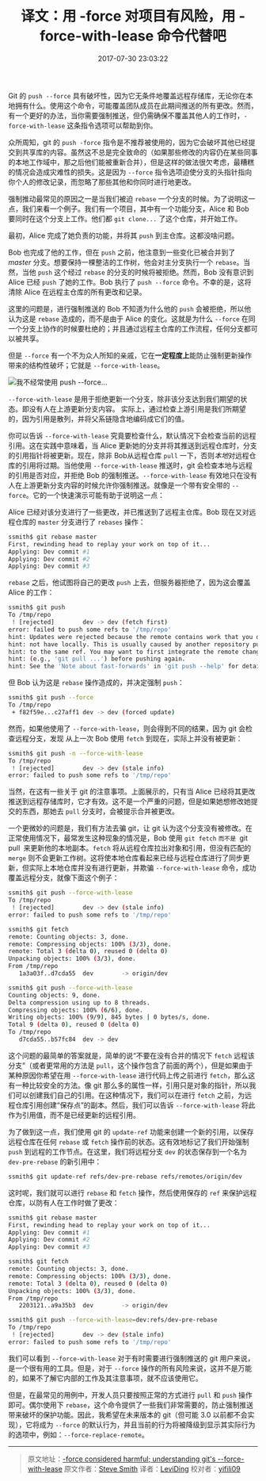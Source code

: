﻿---
title: 译文：用 -force 对项目有风险，用 -force-with-lease 命令代替吧
tags: [Git, GitHub, 译文]
categories: [译文]
date: 2017-07-30 23:03:22
---

Git 的 `push --force` 具有破坏性，因为它无条件地覆盖远程存储库，无论你在本地拥有什么。使用这个命令，可能覆盖团队成员在此期间推送的所有更改。然而，有一个更好的办法，当你需要强制推送，但仍需确保不覆盖其他人的工作时，`-force-with-lease` 这条指令选项可以帮助到你。

<!-- more -->

众所周知，git 的 `push -force` 指令是不推荐被使用的，因为它会破坏其他已经提交到共享库的内容。虽然这不总是完全致命的（如果那些修改的内容仍在某些同事的本地工作域中，那之后他们能被重新合并），但是这样的做法很欠考虑，最糟糕的情况会造成灾难性的损失。这是因为 `--force` 指令选项迫使分支的头指针指向你个人的修改记录，而忽略了那些其他和你同时进行地更改。

强制推动最常见的原因之一是当我们被迫 `rebase` 一个分支的时候。为了说明这一点，我们来看一个例子。我们有一个项目，其中有一个功能分支，Alice 和 Bob 要同时在这个分支上工作。他们都 `git clone...` 了这个仓库，并开始工作。

最初，Alice 完成了她负责的功能，并将其 `push` 到主仓库。这都没啥问题。

Bob 也完成了他的工作，但在 `push` 之前，他注意到一些变化已被合并到了 *master* 分支。想要保持一棵整洁的工作树，他会对主分支执行一个 `rebase`。当然，当他 `push` 这个经过 `rebase` 的分支的时候将被拒绝。然而，Bob 没有意识到 Alice 已经 `push` 了她的工作。Bob 执行了 `push --force` 命令。不幸的是，这将清除 Alice 在远程主仓库的所有更改和记录。

这里的问题是，进行强制推送的 Bob 不知道为什么他的 `push` 会被拒绝，所以他认为这是 `rebase` 造成的，而不是由于 Alice 的变化。这就是为什么 `--force` 在同一个分支上协作的时候要杜绝的；并且通过远程主仓库的工作流程，任何分支都可以被共享。

但是 `--force` 有一个不为众人所知的亲戚，它在**一定程度上**能防止强制更新操作带来的结构性破坏；它就是 `--force-with-lease`。

![我不经常使用 push --force...](https://developer.atlassian.com/blog/2015/04/force-with-lease/force-with-lease.jpg)

`--force-with-lease` 是用于拒绝更新一个分支，除非该分支达到我们期望的状态。即没有人在上游更新分支内容。 实际上，通过检查上游引用是我们所期望的，因为引用是散列，并将父系链隐含地编码成它们的值。

你可以告诉 `--force-with-lease` 究竟要检查什么，默认情况下会检查当前的远程引用。这在实践中意味着，当 Alice 更新她的分支并将其推送到远程仓库时，分支的引用指针将被更新。现在，除非 Bob从远程仓库 `pull` 一下，否则*本地*对远程仓库的引用将过期。当他使用 `--force-with-lease` 推送时，git 会检查本地与远程的引用是否对应，并拒绝 Bob 的强制推送。`--force-with-lease` 有效地只在没有人在上游更新分支内容的时候允许你强制推送。就像是一个带有安全带的 `--force`。它的一个快速演示可能有助于说明这一点：

Alice 已经对该分支进行了一些更改，并已推送到了远程主仓库。Bob 现在又对远程仓库的 `master` 分支进行了 `rebases` 操作：

```bash
ssmith$ git rebase master
First, rewinding head to replay your work on top of it...
Applying: Dev commit #1
Applying: Dev commit #2
Applying: Dev commit #3
```

`rebase` 之后，他试图将自己的更改 `push` 上去，但服务器拒绝了，因为这会覆盖 Alice 的工作：

```bash
ssmith$ git push
To /tmp/repo
 ! [rejected]        dev -> dev (fetch first)
error: failed to push some refs to '/tmp/repo'
hint: Updates were rejected because the remote contains work that you do
hint: not have locally. This is usually caused by another repository pushing
hint: to the same ref. You may want to first integrate the remote changes
hint: (e.g., 'git pull ...') before pushing again.
hint: See the 'Note about fast-forwards' in 'git push --help' for details.
```

但 Bob 认为这是 `rebase` 操作造成的，并决定强制 `push`：

```bash
ssmith$ git push --force
To /tmp/repo
 + f82f59e...c27aff1 dev -> dev (forced update)
```

然而，如果他使用了 `--force-with-lease`，则会得到不同的结果，因为 git 会检查远程分支，发现 从上一次 Bob 使用 `fetch` 到现在，实际上并没有被更新：

```bash
ssmith$ git push -n --force-with-lease
To /tmp/repo
 ! [rejected]        dev -> dev (stale info)
error: failed to push some refs to '/tmp/repo'
```

当然，在这有一些关于 git 的注意事项。上面展示的，只有当 Alice 已经将其更改推送到远程存储库时，它才有效。这不是一个严重的问题，但是如果她想修改她提交的东西，那她去 `pull` 分支时，会被提示合并被更改。

一个更微妙的问题是，我们有方法去骗 git，让 git 认为这个分支没有被修改。在正常使用情况下，最常发生这种现象的情况是，Bob 使用 `git fetch` `而不是 `git pull` `来更新他的本地副本。`fetch` 将从远程仓库拉出对象和引用，但没有匹配的 `merge` 则不会更新工作树。这将使本地仓库看起来已经与远程仓库进行了同步更新，但实际上本地仓库并没有进行更新，并欺骗 `--force-with-lease` 命令，成功覆盖远程分支，就像下面这个例子：

```bash
ssmith$ git push --force-with-lease
To /tmp/repo
 ! [rejected]        dev -> dev (stale info)
error: failed to push some refs to '/tmp/repo'

ssmith$ git fetch
remote: Counting objects: 3, done.
remote: Compressing objects: 100% (3/3), done.
remote: Total 3 (delta 0), reused 0 (delta 0)
Unpacking objects: 100% (3/3), done.
From /tmp/repo
   1a3a03f..d7cda55  dev        -> origin/dev

ssmith$ git push --force-with-lease
Counting objects: 9, done.
Delta compression using up to 8 threads.
Compressing objects: 100% (6/6), done.
Writing objects: 100% (9/9), 845 bytes | 0 bytes/s, done.
Total 9 (delta 0), reused 0 (delta 0)
To /tmp/repo
   d7cda55..b57fc84  dev -> dev
```

这个问题的最简单的答案就是，简单的说“不要在没有合并的情况下 `fetch` 远程该分支”（或者更常用的方法是 `pull`，这个操作包含了前面的两个），但是如果由于某种原因你希望在用 `--force-with-lease` 进行代码上传之前进行 `fetch`，那么这有一种比较安全的方法。像 git 那么多的属性一样，引用只是对象的指针，所以我们可以创建我们自己的引用。在这种情况下，我们可以在进行 `fetch` 之前，为远程仓库引用创建“保存点”的副本。然后，我们可以告诉 `--force-with-lease` 将此作为引用值，而不是已经更新的远程引用。

为了做到这一点，我们使用 git 的 `update-ref` 功能来创建一个新的引用，以保存远程仓库在任何 `rebase` 或 `fetch` 操作前的状态。这有效地标记了我们开始强制 `push` 到远程的工作节点。在这里，我们将远程分支 `dev` 的状态保存到一个名为 `dev-pre-rebase` 的新引用中：

```bash
ssmith$ git update-ref refs/dev-pre-rebase refs/remotes/origin/dev
```

这时呢，我们就可以进行 `rebase` 和 `fetch` 操作，然后使用保存的 `ref` 来保护远程仓库，以防有人在工作时做了更改：

```bash
ssmith$ git rebase master
First, rewinding head to replay your work on top of it...
Applying: Dev commit #1
Applying: Dev commit #2
Applying: Dev commit #3

ssmith$ git fetch
remote: Counting objects: 3, done.
remote: Compressing objects: 100% (3/3), done.
remote: Total 3 (delta 0), reused 0 (delta 0)
Unpacking objects: 100% (3/3), done.
From /tmp/repo
   2203121..a9a35b3  dev        -> origin/dev

ssmith$ git push --force-with-lease=dev:refs/dev-pre-rebase
To /tmp/repo
 ! [rejected]        dev -> dev (stale info)
error: failed to push some refs to '/tmp/repo'
```

我们可以看到 `--force-with-lease` 对于有时需要进行强制推送的 git 用户来说，是一个很有用的工具。但是，对于 `--force` 操作的所有风险来说，这并不是万能的，如果不了解它内部的工作及其注意事项，就不应该使用它。

但是，在最常见的用例中，开发人员只要按照正常的方式进行 `pull` 和 `push` 操作即可。偶尔使用下 `rebase`，这个命令提供了一些我们非常需要的，防止强制推送带来破坏的保护功能。因此，我希望在未来版本的 git（但可能 3.0 以前都不会实现），它将成为 `--force` 的默认行为，并且当前的行为将被降级到显示其实际行为的选项中，例如：`--force-replace-remote`。

---

> 原文地址：[-force considered harmful; understanding git's --force-with-lease](https://developer.atlassian.com/blog/2015/04/force-with-lease/)
> 原文作者：[Steve Smith](https://legacy-developer.atlassian.com/blog/authors/ssmith/)
> 译者：[LeviDing](https://github.com/leviding)
> 校对者：[yifili09](https://github.com/yifili09)
